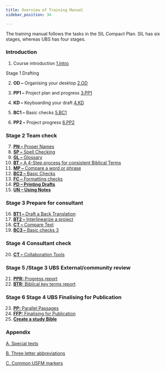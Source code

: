 ```yaml
---
title: Overview of Training Manual
sidebar_position: 34

---
```






The training manual follows the tasks in the SIL Compact Plan. SIL has six stages, whereas UBS has four stages.


### Introduction


1. Course introduction [1.Intro](https://www.notion.so/288f2a75e6894ec798f817f982c15e17) 


Stage 1 Drafting


2. **OD –** Organising your desktop [2.OD](https://www.notion.so/1e0f6e9c8ab84ec48aa6035638940099) 
3. **PP1 –** Project plan and progress [3.PP1](https://www.notion.so/3f55904f731d4f10a2776c4bc1022958) 
4. **KD –** Keyboarding your draft [4.KD](https://www.notion.so/6ba318fd36f04b759ec50d4dacfa3061) 


5. **BC1 –** Basic checks [5.BC1](https://www.notion.so/9a9d6657a78c4dacaaae3a1af028df41) 
6. **PP2 –** Project progress [6.PP2](https://www.notion.so/cdf7375c68bf4a89b14d36f8d3961d08) 


### Stage 2 Team check


7. [**PN –**](/Training-Manual/03-Stage-2/7.PN.md)[ Proper Names](/Training-Manual/03-Stage-2/7.PN.md)
8. [**SP –**](/Training-Manual/03-Stage-2/8.SP.md)[ Spell Checking](/Training-Manual/03-Stage-2/8.SP.md)
9. [**GL –**](/Training-Manual/03-Stage-2/9.GL.md)[ Glossary](/Training-Manual/03-Stage-2/9.GL.md)
10. [**BT –**](/Training-Manual/03-Stage-2/10.BT.md)[ A 4-Step process for consistent Biblical Terms](/Training-Manual/03-Stage-2/10.BT.md)
11. [**MP –**](/Training-Manual/03-Stage-2/11.MP.md)[ Compare a word or phrase](/Training-Manual/03-Stage-2/11.MP.md)
12. [**BC2 –**](/Training-Manual/03-Stage-2/12.BC2.md)[ Basic Checks](/Training-Manual/03-Stage-2/12.BC2.md)
13. [**FC –**](/Training-Manual/03-Stage-2/13.FC.md)[ Formatting checks](/Training-Manual/03-Stage-2/13.FC.md)
14. [**PD – Printing Drafts**](/Training-Manual/03-Stage-2/14.PD.md)
15. [**UN – Using Notes**](/Training-Manual/03-Stage-2/15.UN.md)


### Stage 3 Prepare for consultant


16. [**BT1 –**](/Training-Manual/04-Stage-3/16.BT1.md)[ Draft a Back Translation](/Training-Manual/04-Stage-3/16.BT1.md)
17. [**BT2 –**](/Training-Manual/04-Stage-3/17.BT2.md)[ Interlinearize a project](/Training-Manual/04-Stage-3/17.BT2.md)
18. [**CT –**](/Training-Manual/04-Stage-3/18.CT.md)[ Compare Text](/Training-Manual/04-Stage-3/18.CT.md)
19. [**BC3 –**](/Training-Manual/04-Stage-3/19.BC3.md)[ Basic checks 3](/Training-Manual/04-Stage-3/19.BC3.md)


### Stage 4 Consultant check


20. [**CT –**](/Training-Manual/05-Stage-4/20.Collaboration-tools.md)[ Collaboration Tools](/Training-Manual/05-Stage-4/20.Collaboration-tools.md)


### Stage 5 /Stage 3 UBS External/community review


21. [**PPR:**](/Training-Manual/06-Stage-5/21.PPR.md)[ Progress report](/Training-Manual/06-Stage-5/21.PPR.md)
22. [**BTR:**](/Training-Manual/06-Stage-5/22.BTR.md)[ Biblical key terms report](/Training-Manual/06-Stage-5/22.BTR.md)


### Stage 6 Stage 4 UBS Finalising for Publication


23. [**PP:**](/Training-Manual/07-Stage-6/23.PP.md)[ Parallel Passages](/Training-Manual/07-Stage-6/23.PP.md)
24. [**FFP:**](/Training-Manual/07-Stage-6/24.FFP.md)[ Finalising for Publication](/Training-Manual/07-Stage-6/24.FFP.md)
25. [**Create a study Bible**](/Training-Manual/07-Stage-6/25.StudyBibles.md)


### Appendix


[A. Special texts](/Training-Manual/08-Appendix/A.st.md)


[B. Three letter abbreviations](/Training-Manual/08-Appendix/B.3l.md)


[C. Common USFM markers](/Training-Manual/08-Appendix/C.USFM.md)

